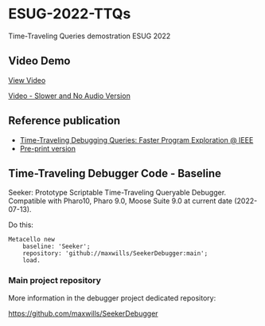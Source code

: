 # ESUG-2022-TTQs
Time-Traveling Queries demostration ESUG 2022

## Video Demo

[View Video](https://youtu.be/cgYY-nNjnsA?si=3S06msmPS6sNQySK)

[Video - Slower and No Audio Version](https://drive.google.com/file/d/1vc97XggNn43VJl8Afs8W97QLJ0OgRYud/view?usp=sharing)

## Reference publication

* [Time-Traveling Debugging Queries: Faster Program Exploration @ IEEE](https://ieeexplore.ieee.org/document/9724738)  
* [Pre-print version](https://hal.inria.fr/hal-03463047/)

## Time-Traveling Debugger Code - Baseline

Seeker: Prototype Scriptable Time-Traveling Queryable Debugger.
Compatible with Pharo10, Pharo 9.0, Moose Suite 9.0 at current date (2022-07-13).

Do this:
```Smalltalk
Metacello new
    baseline: 'Seeker';
    repository: 'github://maxwills/SeekerDebugger:main';
    load.
```

### Main project repository

More information in the debugger project dedicated repository:

https://github.com/maxwills/SeekerDebugger

